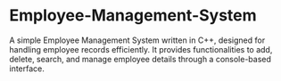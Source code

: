 # Employee-Management-System
A simple Employee Management System written in C++, designed for handling employee records efficiently. It provides functionalities to add, delete, search, and manage employee details through a console-based interface.
